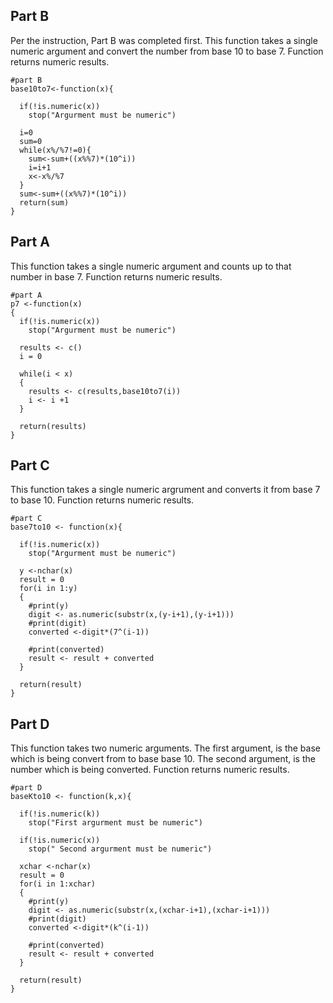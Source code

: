 Part B
------

Per the instruction, Part B was completed first. This function takes a
single numeric argument and convert the number from base 10 to base 7.
Function returns numeric results.

    #part B
    base10to7<-function(x){
      
      if(!is.numeric(x))
        stop("Argurment must be numeric")
      
      i=0
      sum=0
      while(x%/%7!=0){
        sum<-sum+((x%%7)*(10^i))
        i=i+1
        x<-x%/%7
      }
      sum<-sum+((x%%7)*(10^i))
      return(sum)
    }

Part A
------

This function takes a single numeric argument and counts up to that
number in base 7. Function returns numeric results.

    #part A
    p7 <-function(x) 
    {
      if(!is.numeric(x))
        stop("Argurment must be numeric")
      
      results <- c()
      i = 0
      
      while(i < x)
      {
        results <- c(results,base10to7(i))
        i <- i +1
      }
      
      return(results)
    }

Part C
------

This function takes a single numeric argrument and converts it from base
7 to base 10. Function returns numeric results.

    #part C
    base7to10 <- function(x){
      
      if(!is.numeric(x))
        stop("Argurment must be numeric")
      
      y <-nchar(x)
      result = 0
      for(i in 1:y)
      {
        #print(y)
        digit <- as.numeric(substr(x,(y-i+1),(y-i+1)))
        #print(digit)
        converted <-digit*(7^(i-1))
        
        #print(converted)
        result <- result + converted
      }
      
      return(result)
    }

Part D
------

This function takes two numeric arguments. The first argument, is the
base which is being convert from to base base 10. The second argument,
is the number which is being converted. Function returns numeric
results.

    #part D
    baseKto10 <- function(k,x){
      
      if(!is.numeric(k))
        stop("First argurment must be numeric")
      
      if(!is.numeric(x))
        stop(" Second argurment must be numeric")
      
      xchar <-nchar(x)
      result = 0
      for(i in 1:xchar)
      {
        #print(y)
        digit <- as.numeric(substr(x,(xchar-i+1),(xchar-i+1)))
        #print(digit)
        converted <-digit*(k^(i-1))
        
        #print(converted)
        result <- result + converted
      }
      
      return(result)
    }
